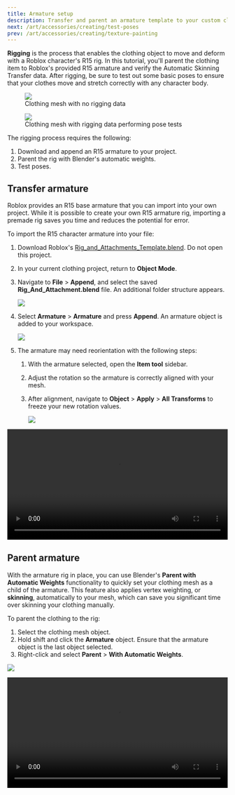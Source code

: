 ```yaml
---
title: Armature setup
description: Transfer and parent an armature template to your custom clothing Blender project.
next: /art/accessories/creating/test-poses
prev: /art/accessories/creating/texture-painting
---
```


**Rigging** is the process that enables the clothing object to move and deform with a Roblox character's R15 rig. In this tutorial, you'll parent the clothing item to Roblox's provided R15 armature and verify the Automatic Skinning Transfer data. After rigging, be sure to test out some basic poses to ensure that your clothes move and stretch correctly with any character body.

<GridContainer numColumns="2">
  <figure>
    <img src="../../../assets/art/accessories/creating/Texturing-Complete.png" />
    <figcaption>Clothing mesh with no rigging data</figcaption>
  </figure>
  <figure>
    <img src="../../../assets/art/accessories/creating/Rigging-Pose-Tests.png" />
    <figcaption>Clothing mesh with rigging data performing pose tests</figcaption>
  </figure>
</GridContainer>

The rigging process requires the following:

1. Download and append an R15 armature to your project.
2. Parent the rig with Blender's automatic weights.
3. Test poses.

## Transfer armature

Roblox provides an R15 base armature that you can import into your own project. While it is possible to create your own R15 armature rig, importing a premade rig saves you time and reduces the potential for error.

To import the R15 character armature into your file:

1. Download Roblox's [Rig_and_Attachments_Template.blend](../../../assets/modeling/meshes/reference-files/Rig_and_Attachments_Templates.zip). Do not open this project.
2. In your current clothing project, return to **Object Mode**.
3. Navigate to **File** > **Append**, and select the saved **Rig_And_Attachment.blend** file. An additional folder structure appears.

   <img src="../../../assets/art/accessories/creating/Rigging-Append-Browser.png" />

4. Select **Armature** > **Armature** and press **Append**. An armature object is added to your workspace.

   <img src="../../../assets/art/accessories/creating/Rigging-Armature-Appended.png" />

5. The armature may need reorientation with the following steps:

   1. With the armature selected, open the **Item tool** sidebar.
   2. Adjust the rotation so the armature is correctly aligned with your mesh.
   3. After alignment, navigate to **Object** > **Apply** > **All Transforms** to freeze your new rotation values.

      <img src="../../../assets/art/accessories/creating/Rigging-Freeze-Transforms.png" />

<video controls src="../../../assets/art/accessories/creating/Rigging_01.mp4" width="100%"></video>

## Parent armature

With the armature rig in place, you can use Blender's **Parent with Automatic Weights** functionality to quickly set your clothing mesh as a child of the armature. This feature also applies vertex weighting, or **skinning**, automatically to your mesh, which can save you significant time over skinning your clothing manually.

To parent the clothing to the rig:

1. Select the clothing mesh object.
2. Hold shift and click the **Armature** object. Ensure that the armature object is the last object selected.
3. Right-click and select **Parent** > **With Automatic Weights**.

<img src="../../../assets/art/accessories/creating/Rigging-Auto-Weights.png" />

<video controls src="../../../assets/art/accessories/creating/Rigging_02.mp4" width="100%"></video>
